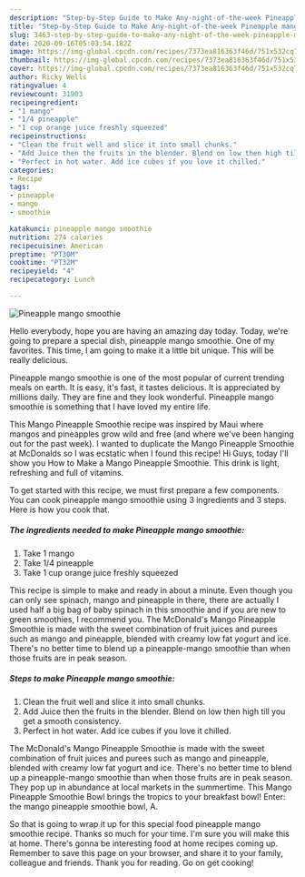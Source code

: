 ```yaml
---
description: "Step-by-Step Guide to Make Any-night-of-the-week Pineapple mango smoothie"
title: "Step-by-Step Guide to Make Any-night-of-the-week Pineapple mango smoothie"
slug: 3463-step-by-step-guide-to-make-any-night-of-the-week-pineapple-mango-smoothie
date: 2020-09-16T05:03:54.182Z
image: https://img-global.cpcdn.com/recipes/7373ea816363f46d/751x532cq70/pineapple-mango-smoothie-recipe-main-photo.jpg
thumbnail: https://img-global.cpcdn.com/recipes/7373ea816363f46d/751x532cq70/pineapple-mango-smoothie-recipe-main-photo.jpg
cover: https://img-global.cpcdn.com/recipes/7373ea816363f46d/751x532cq70/pineapple-mango-smoothie-recipe-main-photo.jpg
author: Ricky Wells
ratingvalue: 4
reviewcount: 31903
recipeingredient:
- "1 mango"
- "1/4 pineapple"
- "1 cup orange juice freshly squeezed"
recipeinstructions:
- "Clean the fruit well and slice it into small chunks."
- "Add Juice then the fruits in the blender. Blend on low then high till you get a smooth consistency."
- "Perfect in hot water. Add ice cubes if you love it chilled."
categories:
- Recipe
tags:
- pineapple
- mango
- smoothie

katakunci: pineapple mango smoothie 
nutrition: 274 calories
recipecuisine: American
preptime: "PT30M"
cooktime: "PT32M"
recipeyield: "4"
recipecategory: Lunch

---
```



![Pineapple mango smoothie](https://img-global.cpcdn.com/recipes/7373ea816363f46d/751x532cq70/pineapple-mango-smoothie-recipe-main-photo.jpg)

Hello everybody, hope you are having an amazing day today. Today, we're going to prepare a special dish, pineapple mango smoothie. One of my favorites. This time, I am going to make it a little bit unique. This will be really delicious.

Pineapple mango smoothie is one of the most popular of current trending meals on earth. It is easy, it's fast, it tastes delicious. It is appreciated by millions daily. They are fine and they look wonderful. Pineapple mango smoothie is something that I have loved my entire life.

This Mango Pineapple Smoothie recipe was inspired by Maui where mangos and pineapples grow wild and free (and where we&#39;ve been hanging out for the past week). I wanted to duplicate the Mango Pineapple Smoothie at McDonalds so I was ecstatic when I found this recipe! Hi Guys, today I&#39;ll show you How to Make a Mango Pineapple Smoothie. This drink is light, refreshing and full of vitamins.


To get started with this recipe, we must first prepare a few components. You can cook pineapple mango smoothie using 3 ingredients and 3 steps. Here is how you cook that.

<!--inarticleads1-->

##### The ingredients needed to make Pineapple mango smoothie:

1. Take 1 mango
1. Take 1/4 pineapple
1. Take 1 cup orange juice freshly squeezed


This recipe is simple to make and ready in about a minute. Even though you can only see spinach, mango and pineapple in there, there are actually I used half a big bag of baby spinach in this smoothie and if you are new to green smoothies, I recommend you. The McDonald&#39;s Mango Pineapple Smoothie is made with the sweet combination of fruit juices and purees such as mango and pineapple, blended with creamy low fat yogurt and ice. There&#39;s no better time to blend up a pineapple-mango smoothie than when those fruits are in peak season. 

<!--inarticleads2-->

##### Steps to make Pineapple mango smoothie:

1. Clean the fruit well and slice it into small chunks.
1. Add Juice then the fruits in the blender. Blend on low then high till you get a smooth consistency.
1. Perfect in hot water. Add ice cubes if you love it chilled.


The McDonald&#39;s Mango Pineapple Smoothie is made with the sweet combination of fruit juices and purees such as mango and pineapple, blended with creamy low fat yogurt and ice. There&#39;s no better time to blend up a pineapple-mango smoothie than when those fruits are in peak season. They pop up in abundance at local markets in the summertime. This Mango Pineapple Smoothie Bowl brings the tropics to your breakfast bowl! Enter: the mango pineapple smoothie bowl, A. 

So that is going to wrap it up for this special food pineapple mango smoothie recipe. Thanks so much for your time. I'm sure you will make this at home. There's gonna be interesting food at home recipes coming up. Remember to save this page on your browser, and share it to your family, colleague and friends. Thank you for reading. Go on get cooking!
